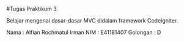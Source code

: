 #Tugas Praktikum 3

Belajar mengenai dasar-dasar MVC didalam framework CodeIgniter.

Nama : Alfian Rochmatul Irman NIM : E41181407 Golongan : D
